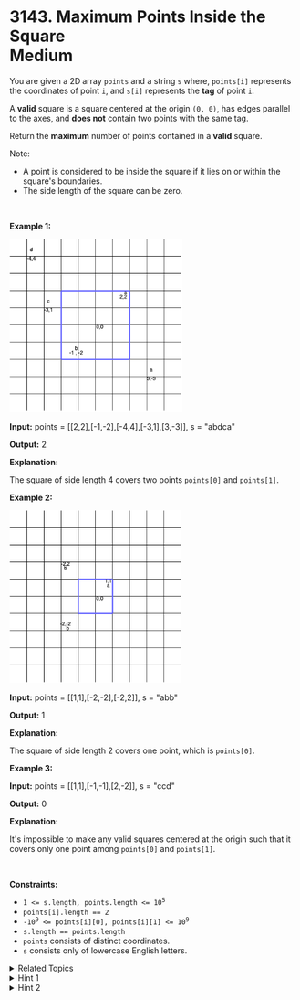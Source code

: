 
# 3143. Maximum Points Inside the Square<br> Medium

<p>You are given a 2D<strong> </strong>array <code>points</code> and a string <code>s</code> where, <code>points[i]</code> represents the coordinates of point <code>i</code>, and <code>s[i]</code> represents the <strong>tag</strong> of point <code>i</code>.</p>

<p>A <strong>valid</strong> square is a square centered at the origin <code>(0, 0)</code>, has edges parallel to the axes, and <strong>does not</strong> contain two points with the same tag.</p>

<p>Return the <strong>maximum</strong> number of points contained in a <strong>valid</strong> square.</p>

<p>Note:</p>

<ul>
	<li>A point is considered to be inside the square if it lies on or within the square&#39;s boundaries.</li>
	<li>The side length of the square can be zero.</li>
</ul>

<p>&nbsp;</p>
<p><strong class="example">Example 1:</strong></p>

<p><img alt="" src="./assets/image1.png" style="width: 303px; height: 303px;" /></p>

<div class="example-block">
<p><strong>Input:</strong> <span class="example-io">points = [[2,2],[-1,-2],[-4,4],[-3,1],[3,-3]], s = &quot;abdca&quot;</span></p>

<p><strong>Output:</strong> <span class="example-io">2</span></p>

<p><strong>Explanation:</strong></p>

<p>The square of side length 4 covers two points <code>points[0]</code> and <code>points[1]</code>.</p>
</div>

<p><strong class="example">Example 2:</strong></p>

<p><img alt="" src="./assets/image2.png" style="width: 302px; height: 302px;" /></p>

<div class="example-block">
<p><strong>Input:</strong> <span class="example-io">points = [[1,1],[-2,-2],[-2,2]], s = &quot;abb&quot;</span></p>

<p><strong>Output:</strong> <span class="example-io">1</span></p>

<p><strong>Explanation:</strong></p>

<p>The square of side length 2 covers one point, which is <code>points[0]</code>.</p>
</div>

<p><strong class="example">Example 3:</strong></p>

<div class="example-block">
<p><strong>Input:</strong> <span class="example-io">points = [[1,1],[-1,-1],[2,-2]], s = &quot;ccd&quot;</span></p>

<p><strong>Output:</strong> <span class="example-io">0</span></p>

<p><strong>Explanation:</strong></p>

<p>It&#39;s impossible to make any valid squares centered at the origin such that it covers only one point among <code>points[0]</code> and <code>points[1]</code>.</p>
</div>

<p>&nbsp;</p>
<p><strong>Constraints:</strong></p>

<ul>
	<li><code>1 &lt;= s.length, points.length &lt;= 10<sup>5</sup></code></li>
	<li><code>points[i].length == 2</code></li>
	<li><code>-10<sup>9</sup> &lt;= points[i][0], points[i][1] &lt;= 10<sup>9</sup></code></li>
	<li><code>s.length == points.length</code></li>
	<li><code>points</code> consists of distinct coordinates.</li>
	<li><code>s</code> consists only of lowercase English letters.</li>
</ul>


<details>

<summary> Related Topics </summary>

-	`Array`
-	`Hash Table`
-	`String`
-	`Binary Search`
-	`Sorting`

</details>


<details>
<summary> Hint 1 </summary>
The smallest edge length of a square to include point <code>(x, y)</code> is <code>max(abs(x), abs(y)) * 2</code>.
</details>

<details>
<summary> Hint 2 </summary>
Sort the points by <code>max(abs(x), abs(y))</code> and try each edge length, check the included point tags.
</details>